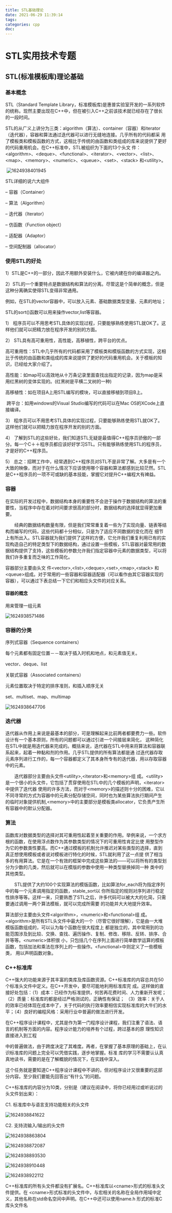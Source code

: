 ```yaml
---
title: STL基础理论
date: 2021-06-29 11:39:14
tags:
categories: cpp
doc:
---
```


# STL实用技术专题

##  STL(标准模板库)理论基础

### 基本概念

STL（Standard Template Library，标准模板库)是惠普实验室开发的一系列软件的统称。现然主要出现在C++中，但在被引入C++之前该技术就已经存在了很长的一段时间。

STL的从广义上讲分为三类：algorithm（算法）、container（容器）和iterator（迭代器），容器和算法通过迭代器可以进行无缝地连接。几乎所有的代码都采 用了模板类和模板函数的方式，这相比于传统的由函数和类组成的库来说提供了更好的代码重用机会。在C++标准中，STL被组织为下面的13个头文 件：\<algorithm>、\<deque>、\<functional>、\<iterator>、\<vector>、\<list>、\<map>、\<memory>、\<numeric>、\<queue>、\<set>、\<stack> 和\<utility>。

​                                  ![1624938401945](/images/javawz/1624938401945.png)



STL详细的说六大组件

–  容器（Container）

–  算法（Algorithm）

–  迭代器（Iterator）

–  仿函数（Function object）

–  适配器（Adaptor）

–  空间配制器（allocator）

### 使用STL的好处

1）STL是C++的一部分，因此不用额外安装什么，它被内建在你的编译器之内。

2）STL的一个重要特点是数据结构和算法的分离。尽管这是个简单的概念，但是这种分离确实使得STL变得非常通用。

例如，在STL的vector容器中，可以放入元素、基础数据类型变量、元素的地址；

STL的sort()函数可以用来操作vector,list等容器。

1）  程序员可以不用思考STL具体的实现过程，只要能够熟练使用STL就OK了。这样他们就可以把精力放在程序开发的别的方面。

2） STL具有高可重用性，高性能，高移植性，跨平台的优点。

高可重用性：STL中几乎所有的代码都采用了模板类和模版函数的方式实现，这相比于传统的由函数和类组成的库来说提供了更好的代码重用机会。关于模板的知识，已经给大家介绍了。

高性能：如map可以高效地从十万条记录里面查找出指定的记录，因为map是采用红黑树的变体实现的。(红黑树是平横二叉树的一种)

高移植性：如在项目A上用STL编写的模块，可以直接移植到项目B上。

​         跨平台：如用windows的Visual Studio编写的代码可以在Mac OS的XCode上直接编译。

3） 程序员可以不用思考STL具体的实现过程，只要能够熟练使用STL就OK了。这样他们就可以把精力放在程序开发的别的方面。

4） 了解到STL的这些好处，我们知道STL无疑是最值得C++程序员骄傲的一部分。每一个C＋＋程序员都应该好好学习STL。只有能够熟练使用STL的程序员，才是好的C++程序员。

5）  总之：招聘工作中，经常遇到C++程序员对STL不是非常了解。大多是有一个大致的映像，而对于在什么情况下应该使用哪个容器和算法都感到比较茫然。STL是C++程序员的一项不可或缺的基本技能，掌握它对提升C++编程大有裨益。

### 容器

在实际的开发过程中，数据结构本身的重要性不会逊于操作于数据结构的算法的重要性，当程序中存在着对时间要求很高的部分时，数据结构的选择就显得更加重要。

　　经典的数据结构数量有限，但是我们常常重复着一些为了实现向量、链表等结构而编写的代码，这些代码都十分相似，只是为了适应不同数据的变化而在 细节上有所出入。STL容器就为我们提供了这样的方便，它允许我们重复利用已有的实现构造自己的特定类型下的数据结构，通过设置一些模板，STL容器对最常用的数据结构提供了支持，这些模板的参数允许我们指定容器中元素的数据类型，可以将我们许多重复而乏味的工作简化。

容器部分主要由头文 件\<vector>,\<list>,\<deque>,\<set>,\<map>,\<stack> 和\<queue>组成。对于常用的一些容器和容器适配器（可以看作由其它容器实现的容器），可以通过下表总结一下它们和相应头文件的对应关系。

#### 容器的概念

用来管理一组元素 

![1624938571486](/images/javawz/1624938571486.png)

### 容器的分类

序列式容器（Sequence containers）

每个元素都有固定位置－－取决于插入时机和地点，和元素值无关。

vector、deque、list 

关联式容器（Associated containers）

元素位置取决于特定的排序准则，和插入顺序无关 

set、multiset、map、multimap

![1624938647706](/images/javawz/1624938647706.png)

### 迭代器  

 迭代器从作用上来说是最基本的部分，可是理解起来比前两者都要费力一些。软件设计有一个基本原则，所有的问题都可以通过引进一个间接层来简化， 这种简化在STL中就是用迭代器来完成的。概括来说，迭代器在STL中用来将算法和容器联系起来，起着一种黏和剂的作用。几乎STL提供的所有算法都是通 过迭代器存取元素序列进行工作的，每一个容器都定义了其本身所专有的迭代器，用以存取容器中的元素。

　　迭代器部分主要由头文件\<utility>,\<iterator>和\<memory>组 成。\<utility>是一个很小的头文件，它包括了贯穿使用在STL中的几个模板的声明，\<iterator>中提供了迭代器 使用的许多方法，而对于\<memory>的描述则十分的困难，它以不同寻常的方式为容器中的元素分配存储空间，同时也为某些算法执行期间产生 的临时对象提供机制,\<memory>中的主要部分是模板类allocator，它负责产生所有容器中的默认分配器。

### 算法  

函数库对数据类型的选择对其可重用性起着至关重要的作用。举例来说，一个求方根的函数，在使用浮点数作为其参数类型的情况下的可重用性肯定比使 用整型作为它的参数类性要高。而C++通过模板的机制允许推迟对某些类型的选择，直到真正想使用模板或者说对模板进行特化的时候，STL就利用了这一点提 供了相当多的有用算法。它是在一个有效的框架中完成这些算法的——可以将所有的类型划分为少数的几类，然后就可以在模版的参数中使用一种类型替换掉同一种 类中的其他类型。

　　STL提供了大约100个实现算法的模版函数，比如算法for_each将为指定序列中的每一个元素调用指定的函数，stable_sort以 你所指定的规则对序列进行稳定性排序等等。这样一来，只要熟悉了STL之后，许多代码可以被大大的化简，只需要通过调用一两个算法模板，就可以完成所需要 的功能并大大地提升效率。

算法部分主要由头文件\<algorithm>，\<numeric>和\<functional>组 成。\<algorithm>是所有STL头文件中最大的一个（尽管它很好理解），它是由一大堆模版函数组成的，可以认为每个函数在很大程度上 都是独立的，其中常用到的功能范围涉及到比较、交换、查找、遍历操作、复制、修改、移除、反转、排序、合并等等。\<numeric>体积很 小，只包括几个在序列上面进行简单数学运算的模板函数，包括加法和乘法在序列上的一些操作。\<functional>中则定义了一些模板类， 用以声明函数对象。

### C++标准库  

C++强大的功能来源于其丰富的类库及库函数资源。C++标准库的内容总共在50个标准头文件中定义。在C++开发中，要尽可能地利用标准库完 成。这样做的直接好处包括：（1）成本：已经作为标准提供，何苦再花费时间、人力重新开发呢；（2）质量：标准库的都是经过严格测试的，正确性有保证； （3）效率：关于人的效率已经体现在成本中了，关于代码的执行效率要相信实现标准库的大牛们的水平；（4）良好的编程风格：采用行业中普遍的做法进行开发。

在C++程序设计课程中，尤其是作为第一门程序设计课程，我们注重了语法、语言的机制等方面的内容。程序设计能力的培养有个过程，跨过基本的原 理性知识直接进入到工程  

中的普遍做法，由于跨度决定了其难度。再者，在掌握了基本原理的基础上，在认识标准库的问题上完全可以凭借实践，逐步地掌握。标准 库的学习不需要认认真真地读书，需要的是在了解概貌的情况下，在实践中深入。

这个任务就是要知道C++程序设计课程中不讲的，但对程序设计又很重要的这部分内容。至少我们要能先回答出“有什么”的问题。

 

C++标准库的内容分为10类，分别是（建议在阅读中，将你已经用过或听说过的头文件划出来）：　　

C1. 标准库中与语言支持功能相关的头文件

![1624938841622](/images/javawz/1624938841622.png)

C2. 支持流输入/输出的头文件 

![1624938863804](/images/javawz/1624938863804.png)

![1624938872087](/images/javawz/1624938872087.png)

![1624938893530](/images/javawz/1624938893530.png)

![1624938910448](/images/javawz/1624938910448.png)

![1624938922112](/images/javawz/1624938922112.png)

C++标准库的所有头文件都没有扩展名。C++标准库以\<cname>形式的标准头文件提供。在 \<cname>形式标准的头文件中，与宏相关的名称在全局作用域中定义，其他名称在std命名空间中声明。在C++中还可以使用name.h 形式的标准C库头文件名 

